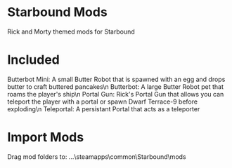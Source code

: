 # Starbound Mods
Rick and Morty themed mods for Starbound
# Included
Butterbot Mini: A small Butter Robot that is spawned with an egg and drops butter to craft buttered pancakes\n
Butterbot: A large Butter Robot pet that roams the player's ship\n
Portal Gun: Rick's Portal Gun that allows you can teleport the player with a portal or spawn Dwarf Terrace-9 before exploding\n
Teleportal: A persistant Portal that acts as a teleporter
# Import Mods
Drag mod folders to: ...\steamapps\common\Starbound\mods
